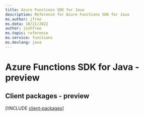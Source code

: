 ```yaml
---
title: Azure Functions SDK for Java
description: Reference for Azure Functions SDK for Java
ms.author: jfree
ms.data: 10/21/2022
author: joshfree
ms.topic: reference
ms.service: functions
ms.devlang: java
---
```

# Azure Functions SDK for Java - preview

## Client packages - preview
[!INCLUDE [client-packages](functions-client-index.md)]